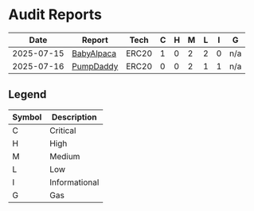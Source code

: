 # Audit Reports

| Date       | Report                                            | Tech  | C   | H   | M   | L   | I   | G   |
| ---------- | ------------------------------------------------- | ----- | --- | --- | --- | --- | --- | --- |
| 2025-07-15 | [BabyAlpaca](./reports/2025-07-15-BabyAlpaca.pdf) | ERC20 | 1   | 0   | 2   | 2   | 0   | n/a |
| 2025-07-16 | [PumpDaddy](./reports/2025-07-16-PumpDaddy.pdf)   | ERC20 | 0   | 0   | 2   | 1   | 1   | n/a |

## Legend

| Symbol | Description   |
| ------ | ------------- |
| C      | Critical      |
| H      | High          |
| M      | Medium        |
| L      | Low           |
| I      | Informational |
| G      | Gas           |